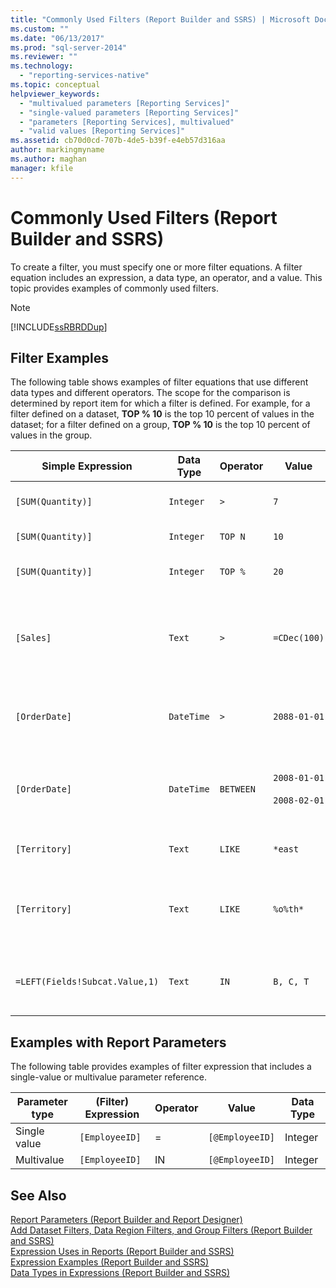 ```yaml
---
title: "Commonly Used Filters (Report Builder and SSRS) | Microsoft Docs"
ms.custom: ""
ms.date: "06/13/2017"
ms.prod: "sql-server-2014"
ms.reviewer: ""
ms.technology: 
  - "reporting-services-native"
ms.topic: conceptual
helpviewer_keywords: 
  - "multivalued parameters [Reporting Services]"
  - "single-valued parameters [Reporting Services]"
  - "parameters [Reporting Services], multivalued"
  - "valid values [Reporting Services]"
ms.assetid: cb70d0cd-707b-4de5-b39f-e4eb57d316aa
author: markingmyname
ms.author: maghan
manager: kfile
---
```

# Commonly Used Filters (Report Builder and SSRS)
  To create a filter, you must specify one or more filter equations. A filter equation includes an expression, a data type, an operator, and a value. This topic provides examples of commonly used filters.  
  
> [!NOTE]  
>  [!INCLUDE[ssRBRDDup](../../includes/ssrbrddup-md.md)]  
  
## Filter Examples  
 The following table shows examples of filter equations that use different data types and different operators. The scope for the comparison is determined by report item for which a filter is defined. For example, for a filter defined on a dataset, **TOP % 10** is the top 10 percent of values in the dataset; for a filter defined on a group, **TOP % 10** is the top 10 percent of values in the group.  
  
|Simple Expression|Data Type|Operator|Value|Description|  
|-----------------------|---------------|--------------|-----------|-----------------|  
|`[SUM(Quantity)]`|`Integer`|`>`|`7`|Includes data values that are greater than 7.|  
|`[SUM(Quantity)]`|`Integer`|`TOP N`|`10`|Includes the top 10 data values.|  
|`[SUM(Quantity)]`|`Integer`|`TOP %`|`20`|Includes the top 20% of data values.|  
|`[Sales]`|`Text`|`>`|`=CDec(100)`|Includes all values of type System.Decimal (SQL "money" data types) greater than $100.|  
|`[OrderDate]`|`DateTime`|`>`|`2088-01-01`|Includes all dates from January 1, 2008 to the present date.|  
|`[OrderDate]`|`DateTime`|`BETWEEN`|`2008-01-01`<br /><br /> `2008-02-01`|Includes dates from January 1, 2008 up to and including February 1, 2008.|  
|`[Territory]`|`Text`|`LIKE`|`*east`|All territory names that end in "east".|  
|`[Territory]`|`Text`|`LIKE`|`%o%th*`|All territory names that include North and South at the beginning of the name.|  
|`=LEFT(Fields!Subcat.Value,1)`|`Text`|`IN`|`B, C, T`|All subcategory values that begin with the letters B, C, or T.|  
  
## Examples with Report Parameters  
 The following table provides examples of filter expression that includes a single-value or multivalue parameter reference.  
  
|Parameter type|(Filter) Expression|Operator|Value|Data Type|  
|--------------------|---------------------------|--------------|-----------|---------------|  
|Single value|`[EmployeeID]`|=|`[@EmployeeID]`|Integer|  
|Multivalue|`[EmployeeID]`|IN|`[@EmployeeID]`|Integer|  
  
## See Also  
 [Report Parameters &#40;Report Builder and Report Designer&#41;](report-parameters-report-builder-and-report-designer.md)   
 [Add Dataset Filters, Data Region Filters, and Group Filters &#40;Report Builder and SSRS&#41;](add-dataset-filters-data-region-filters-and-group-filters.md)   
 [Expression Uses in Reports &#40;Report Builder and SSRS&#41;](expression-uses-in-reports-report-builder-and-ssrs.md)   
 [Expression Examples &#40;Report Builder and SSRS&#41;](expression-examples-report-builder-and-ssrs.md)   
 [Data Types in Expressions &#40;Report Builder and SSRS&#41;](expressions-report-builder-and-ssrs.md)  
  
  
